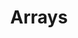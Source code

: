 ---
title: 'Arrays'
technology: 'JavaScript'
description: 'Introducción a la técnica de compilación dinámica Just in Time.'
pubDate: 'Jul 22 2024'
heroImage: '/JavaScript.jpg'
---